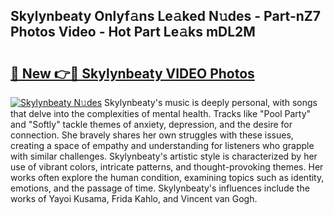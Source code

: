 ## Skylynbeaty Onlyf𝚊ns Le𝚊ked N𝚞des - Part-nZ7 Photos Video - Hot Part Le𝚊ks mDL2M

# <h2><a href="http://ab42522.deff.icu/?id=Skylynbeaty">🔗 New 👉🔴 Skylynbeaty VIDEO Photos</a></h2>

[![Skylynbeaty N𝚞des](https://i.imgur.com/rIISA9y.gif)](http://ab42522.deff.icu/?id=Skylynbeaty)
Skylynbeaty's music is deeply personal, with songs that delve into the complexities of mental health. Tracks like "Pool Party" and "Softly" tackle themes of anxiety, depression, and the desire for connection. She bravely shares her own struggles with these issues, creating a space of empathy and understanding for listeners who grapple with similar challenges. Skylynbeaty's artistic style is characterized by her use of vibrant colors, intricate patterns, and thought-provoking themes. Her works often explore the human condition, examining topics such as identity, emotions, and the passage of time. Skylynbeaty's influences include the works of Yayoi Kusama, Frida Kahlo, and Vincent van Gogh.
